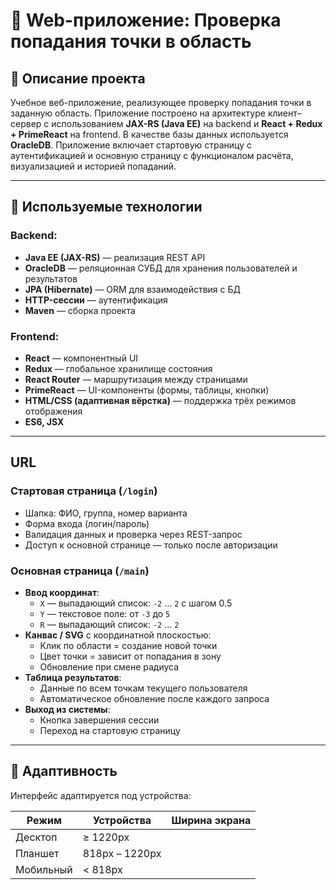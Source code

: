 # 🎯 Web-приложение: Проверка попадания точки в область

## 📌 Описание проекта

Учебное веб-приложение, реализующее проверку попадания точки в заданную область. Приложение построено на архитектуре клиент–сервер с использованием **JAX-RS (Java EE)** на backend и **React + Redux + PrimeReact** на frontend. В качестве базы данных используется **OracleDB**. Приложение включает стартовую страницу с аутентификацией и основную страницу с функционалом расчёта, визуализацией и историей попаданий.

---

## 🧰 Используемые технологии

### Backend:
- **Java EE (JAX-RS)** — реализация REST API
- **OracleDB** — реляционная СУБД для хранения пользователей и результатов
- **JPA (Hibernate)** — ORM для взаимодействия с БД
- **HTTP-сессии** — аутентификация
- **Maven** — сборка проекта

### Frontend:
- **React** — компонентный UI
- **Redux** — глобальное хранилище состояния
- **React Router** — маршрутизация между страницами
- **PrimeReact** — UI-компоненты (формы, таблицы, кнопки)
- **HTML/CSS (адаптивная вёрстка)** — поддержка трёх режимов отображения
- **ES6, JSX**

---

## URL

### Стартовая страница (`/login`)
- Шапка: ФИО, группа, номер варианта
- Форма входа (логин/пароль)
- Валидация данных и проверка через REST-запрос
- Доступ к основной странице — только после авторизации

### Основная страница (`/main`)
- **Ввод координат**:
  - `X` — выпадающий список: `-2` … `2` с шагом 0.5
  - `Y` — текстовое поле: от `-3` до `5`
  - `R` — выпадающий список: `-2` … `2`
- **Канвас / SVG** с координатной плоскостью:
  - Клик по области = создание новой точки
  - Цвет точки = зависит от попадания в зону
  - Обновление при смене радиуса
- **Таблица результатов**:
  - Данные по всем точкам текущего пользователя
  - Автоматическое обновление после каждого запроса
- **Выход из системы**:
  - Кнопка завершения сессии
  - Переход на стартовую страницу

---

## 📱 Адаптивность

Интерфейс адаптируется под устройства:

| Режим        | Устройства    | Ширина экрана     |
|--------------|----------------|------------------|
| Десктоп      | ≥ 1220px       |
| Планшет      | 818px – 1220px |
| Мобильный    | < 818px        |
